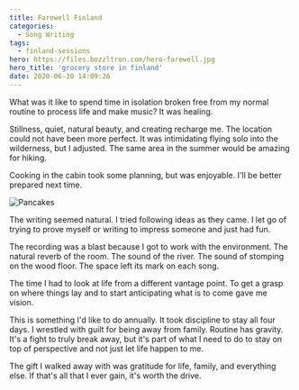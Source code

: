 ```yaml
---
title: Farewell Finland
categories:
  - Song Writing
tags:
  - finland-sessions
hero: https://files.bozzltron.com/hero-farewell.jpg
hero_title: 'grocery store in finland'
date: 2020-06-30 14:09:26
---
```


What was it like to spend time in isolation broken free from my normal routine to process life and make music?  It was healing.  

<!-- more -->

Stillness,  quiet, natural beauty, and creating recharge me.  The location could not have been more perfect. It was intimidating flying solo into the wilderness, but I adjusted.  The same area in the summer would be amazing for hiking.

Cooking in the cabin took some planning, but was enjoyable.  I'll be better prepared next time.

![Pancakes](https://files.bozzltron.com/pancakes.jpg)

The writing seemed natural. I tried following ideas as they came.  I let go of trying to prove myself or writing to impress someone and just had fun.

The recording was a blast because I got to work with the environment.  The natural reverb of the room.  The sound of the river.  The sound of stomping on the wood floor.   The space left its mark on each song.

The time I had to look at life from a different vantage point.  To get a grasp on where things lay and to start anticipating what is to come gave me vision.

This is something I'd like to do annually.  It took discipline to stay all four days.  I wrestled with guilt for being away from family.  Routine has gravity.  It's a fight to truly break away, but it's part of what I need to do to stay on top of perspective and not just let life happen to me.

The gift I walked away with was gratitude for life, family, and everything else.  If that's all that I ever gain, it's worth the drive.
